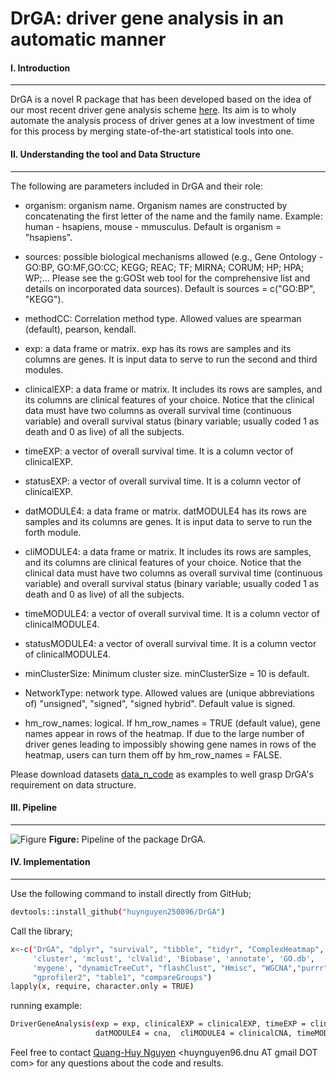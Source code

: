 # DrGA: driver gene analysis in an automatic manner
#### I. Introduction
---
DrGA is a novel R package that has been developed based on the idea of our most recent driver gene analysis scheme [here](https://www.nature.com/articles/s41598-020-77318-1). Its aim is to wholy automate the analysis process of driver genes at a low investment of time for this process by merging state-of-the-art statistical tools into one.

#### II. Understanding the tool and Data Structure
---
The following are parameters included in DrGA and their role:
- organism: organism name. Organism names are constructed by concatenating the first letter of the name and the family name. Example: human - hsapiens, mouse - mmusculus. Default is organism = "hsapiens".

- sources: possible biological mechanisms allowed (e.g., Gene Ontology - GO:BP, GO:MF,GO:CC; KEGG; REAC; TF; MIRNA; CORUM; HP; HPA; WP;… Please see the g:GOSt web tool for the comprehensive list and details on incorporated data sources). Default is sources = c("GO:BP", "KEGG").

- methodCC: Correlation method type. Allowed values are spearman (default), pearson, kendall.

- exp: a data frame or matrix. exp has its rows are samples and its columns are genes. It is input data to serve to run the second and third modules.

- clinicalEXP: a data frame or matrix. It includes its rows are samples, and its columns are clinical features of your choice. Notice that the clinical data must have two columns as overall survival time (continuous variable) and overall survival status (binary variable; usually coded 1 as death and 0 as live) of all the subjects.

- timeEXP: a vector of overall survival time. It is a column vector of clinicalEXP.

- statusEXP: a vector of overall survival time. It is a column vector of clinicalEXP.

- datMODULE4: a data frame or matrix. datMODULE4 has its rows are samples and its columns are genes. It is input data to serve to run the forth module.

- cliMODULE4: a data frame or matrix. It includes its rows are samples, and its columns are clinical features of your choice. Notice that the clinical data must have two columns as overall survival time (continuous variable) and overall survival status (binary variable; usually coded 1 as death and 0 as live) of all the subjects.

- timeMODULE4: a vector of overall survival time. It is a column vector of clinicalMODULE4.

- statusMODULE4: a vector of overall survival time. It is a column vector of clinicalMODULE4.

- minClusterSize: Minimum cluster size. minClusterSize = 10 is default.

- NetworkType: network type. Allowed values are (unique abbreviations of) "unsigned", "signed", "signed hybrid". Default value is signed.

- hm_row_names: logical. If hm_row_names = TRUE (default value), gene names appear in rows of the heatmap.  If due to the large number of driver genes leading to impossibly showing gene names in rows of the heatmap, users can turn them off by hm_row_names = FALSE.

Please download datasets [data_n_code](https://github.com/huynguyen250896/DrGA/tree/master/data_n_code) as examples to well grasp DrGA's requirement on data structure.

#### III. Pipeline
---
![Figure](https://imgur.com/mquJy2O.png)
**Figure:** Pipeline of the package DrGA.

#### IV. Implementation
---
Use the following command to install directly from GitHub;
```sh
devtools::install_github("huynguyen250896/DrGA")
```
Call the library;
```sh
x<-c("DrGA", "dplyr", "survival", "tibble", "tidyr", "ComplexHeatmap", 
     'cluster', 'mclust', 'clValid', 'Biobase', 'annotate', 'GO.db', 
     'mygene', "dynamicTreeCut", "flashClust", "Hmisc", "WGCNA","purrr",
     "gprofiler2", "table1", "compareGroups")
lapply(x, require, character.only = TRUE)
```
running example:
```sh
DriverGeneAnalysis(exp = exp, clinicalEXP = clinicalEXP, timeEXP = clinicalEXP$time, statusEXP = clinicalEXP$status, 
                   datMODULE4 = cna,  cliMODULE4 = clinicalCNA, timeMODULE4 = clinicalCNA$time, statusMODULE4 = clinicalCNA$status)
```

Feel free to contact [Quang-Huy Nguyen](https://github.com/huynguyen250896) <huynguyen96.dnu AT gmail DOT com> for any questions about the code and results.
